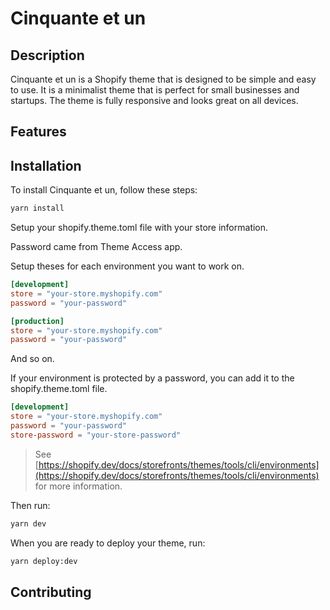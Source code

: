# Cinquante et un

## Description

Cinquante et un is a Shopify theme that is designed to be simple and easy to use. It is a minimalist theme that is perfect for small businesses and startups. The theme is fully responsive and looks great on all devices.

## Features

## Installation

To install Cinquante et un, follow these steps:

```bash
yarn install
```
Setup your shopify.theme.toml file with your store information.

Password came from Theme Access app.

Setup theses for each environment you want to work on.

```toml
[development]
store = "your-store.myshopify.com"
password = "your-password"
```

```toml
[production]
store = "your-store.myshopify.com"
password = "your-password"
```      

And so on.

If your environment is protected by a password, you can add it to the shopify.theme.toml file.

```toml
[development]
store = "your-store.myshopify.com"
password = "your-password"
store-password = "your-store-password"
```
> See [https://shopify.dev/docs/storefronts/themes/tools/cli/environments](https://shopify.dev/docs/storefronts/themes/tools/cli/environments) for more information.

Then run:

```bash
yarn dev
```

When you are ready to deploy your theme, run:

```bash
yarn deploy:dev
```

## Contributing

